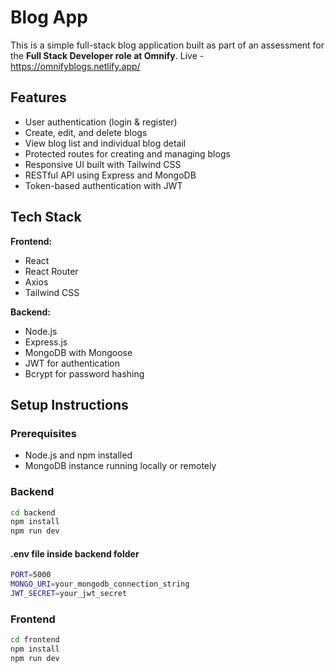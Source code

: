 # Blog App

This is a simple full-stack blog application built as part of an assessment for the **Full Stack Developer role at Omnify**.
Live - https://omnifyblogs.netlify.app/

## Features

- User authentication (login & register)
- Create, edit, and delete blogs
- View blog list and individual blog detail
- Protected routes for creating and managing blogs
- Responsive UI built with Tailwind CSS
- RESTful API using Express and MongoDB
- Token-based authentication with JWT

## Tech Stack

**Frontend:**

- React
- React Router
- Axios
- Tailwind CSS

**Backend:**

- Node.js
- Express.js
- MongoDB with Mongoose
- JWT for authentication
- Bcrypt for password hashing

## Setup Instructions

### Prerequisites

- Node.js and npm installed
- MongoDB instance running locally or remotely

### Backend

```bash
cd backend
npm install
npm run dev
```

#### .env file inside backend folder

```bash
PORT=5000
MONGO_URI=your_mongodb_connection_string
JWT_SECRET=your_jwt_secret
```

### Frontend

```bash
cd frontend
npm install
npm run dev
```
